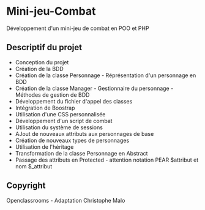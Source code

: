 # Mini-jeu-Combat
Développement d'un mini-jeu de combat en POO et PHP

## Descriptif du projet
- Conception du projet
- Création de la BDD
- Création de la classe Personnage - Réprésentation d'un personnage en BDD
- Création de la classe Manager - Gestionnaire du personnage - Méthodes de gestion de BDD
- Développement du fichier d'appel des classes
- Intégration de Boostrap
- Utilisation d'une CSS personnalisée
- Développement d'un script de combat
- Utilisation du système de sessions
- AJout de nouveaux attributs aux personnages de base
- Création de nouveaux types de personnages
- Utilisation de l'héritage
- Transformation de la classe Personnage en Abstract
- Passage des attributs en Protected - attention notation PEAR $attribut et nom $_attribut

## Copyright
Openclassrooms - Adaptation Christophe Malo
